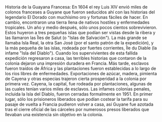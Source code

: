 Historia de la Guayana Francesa: En 1604 el rey Luis XIV envió miles de colonos franceses a Guyane que fueron seducidos ahí con las historias del legendario  El Dorado con muchísimo oro y fortunas fáciles de hacer. En cambio, encontraron una tierra llena de nativos hostiles y enfermedades tropicales. Un año y medio después, sólo unos pocos cientos sobrevivieron. Estos huyeron a tres pequeñas islas que podían ser vistas desde la ribera y las llamaron las Îles de Salut (o "Islas de Salvación"). La más grande se llamaba Isla Real, la otra San José (por el santo patrón de la expedición), y la más pequeña de las islas, rodeada por fuertes corrientes, Île du Diable (la infame "Isla del Diablo"). Cuando los supervivientes de esta fallida expedición regresaron a casa, las terribles historias que contaron de la colonia dejaron una impresión duradera en Francia. Más tarde, esclavos fueron traídos de África y las plantaciones fueron establecidas a lo largo de los ríos libres de enfermedades. Exportaciones de azúcar, madera, pimienta de Cayena y otras especias trajeron cierta prosperidad a la colonia por primera vez. Cayena, la capital, fue rodeada por plantaciones, algunas de las cuales tenían varios miles de esclavos. Las infames colonias penales, incluida la Isla del Diablo, fueron cerradas formalmente en 1951. En primer lugar, sólo los prisioneros liberados que podían costear la tarifa para su pasaje de vuelta a Francia pudieron volver a casa, así Guyane fue azotada tras el cierre oficial de las cárceles por numerosos presos liberados que llevaban una existencia sin objetivo en la colonia.
